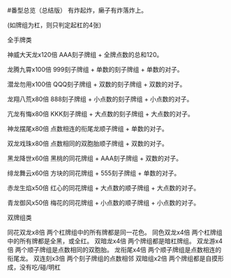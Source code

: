 #番型总览（总结版）
有炸起炸，癞子有炸落炸上。

(如牌组为杠，则只判定起杠的4张)

全手牌类

神威大天龙x120倍
AAA刻子牌组 + 全牌点数的总和120。

龙腾九霄x100倍
999刻子牌组 + 单数的刻子牌组 + 单数的对子。

潜龙勿用x100倍
QQQ刻子牌组 + 双数的刻子牌组 + 双数的对子。 

龙翔八荒x80倍
888刻子牌组 + 小点数的刻子牌组 + 小点数的对子。

亢龙有悔x80倍
KKK刻子牌组 + 大点数的刻子牌组 + 大点数的对子。

神龙摆尾x80倍
点数相连的衔尾龙顺子牌组 + 单数的对子。

双龙戏珠x80倍
点数相同的双胞胎顺子牌组 + 双数的对子。 

黑龙降世x60倍
黑桃的同花牌组 + AAA刻子牌组 + 双数的对子。 

绯龙舞云x60倍
方块的同花牌组 + 555刻子牌组 + 单数的对子。 

赤龙生焰x50倍
红心的同花牌组 + 大点数的顺子牌组 + 大点数的对子。 

青龙御风x50倍
梅花的同花牌组 + 小点数的顺子牌组 + 小点数的对子。

双牌组类

同花双龙x8倍
两个杠牌组中的所有牌都是同一花色。
同色双龙x4倍
两个杠牌组中的所有牌都是全黑，或全红。
双暗龙x4倍
两个牌组都是暗杠牌组。
双龙游x4倍
两个顺子牌组是点数相同的双胞胎。
龙衔尾x4倍
两个顺子牌组是点数相连的衔尾龙。 
双连刻x3倍
两个刻子牌组的点数相邻
双暗组x2倍
两个牌组都是自摸形成，没有吃/碰/明杠
